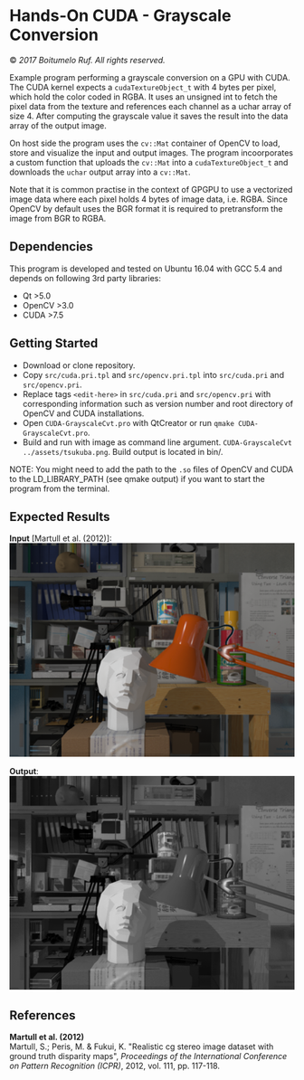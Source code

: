 # Hands-On CUDA - Grayscale Conversion

&copy; <i>2017 Boitumelo Ruf. All rights reserved.</i>

Example program performing a grayscale conversion on a GPU with CUDA. The CUDA kernel expects a ```cudaTextureObject_t``` with 4 bytes per pixel, which hold the color coded in RGBA. It uses an unsigned int to fetch the pixel data from the texture and references each channel as a uchar array of size 4. After computing the grayscale value it saves the result into the data array of the output image.

On host side the program uses the ```cv::Mat``` container of OpenCV to load, store and visualize the input and output images. The program incoorporates a custom function that uploads the ```cv::Mat``` into a ```cudaTextureObject_t``` and downloads the ```uchar``` output array into a ```cv::Mat```.

Note that it is common practise in the context of GPGPU to use a vectorized image data where each pixel holds 4 bytes of image data, i.e. RGBA. Since OpenCV by default uses the BGR format it is required to pretransform the image from BGR to RGBA.

## Dependencies

This program is developed and tested on Ubuntu 16.04 with GCC 5.4 and depends on following 3rd party libraries:

- Qt >5.0
- OpenCV >3.0
- CUDA >7.5

## Getting Started

- Download or clone repository.
- Copy ```src/cuda.pri.tpl``` and ```src/opencv.pri.tpl``` into ```src/cuda.pri``` and ```src/opencv.pri```.
- Replace tags ```<edit-here>``` in ```src/cuda.pri``` and ```src/opencv.pri``` with corresponding information such as version number and root directory of OpenCV and CUDA installations.
- Open ```CUDA-GrayscaleCvt.pro``` with QtCreator or run ```qmake CUDA-GrayscaleCvt.pro```.
- Build and run with image as command line argument. ```CUDA-GrayscaleCvt ../assets/tsukuba.png```. Build output is located in bin/.

NOTE: You might need to add the path to the ```.so``` files of OpenCV and CUDA to the LD_LIBRARY_PATH (see qmake output) if you want to start the program from the terminal.

## Expected Results

<b>Input</b> [Martull et al. (2012)]: <br>
![alt text][input]

<b>Output</b>: <br>
![alt text][output]

[input]: assets/tsukuba.png
[output]: assets/tsukuba_grayscale.png

## References

<b> Martull et al. (2012)</b><br>
Martull, S.; Peris, M. & Fukui, K. "Realistic cg stereo image dataset with ground truth disparity maps", <i>Proceedings of the International Conference on Pattern Recognition (ICPR)</i>, 2012, vol. 111, pp. 117-118.
